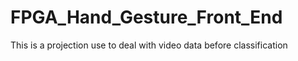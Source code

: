 FPGA_Hand_Gesture_Front_End
===========================

This is a projection use to deal with video data before classification
